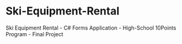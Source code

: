 # Ski-Equipment-Rental
Ski Equipment Rental - C# Forms Application - High-School 10Points Program - Final Project
